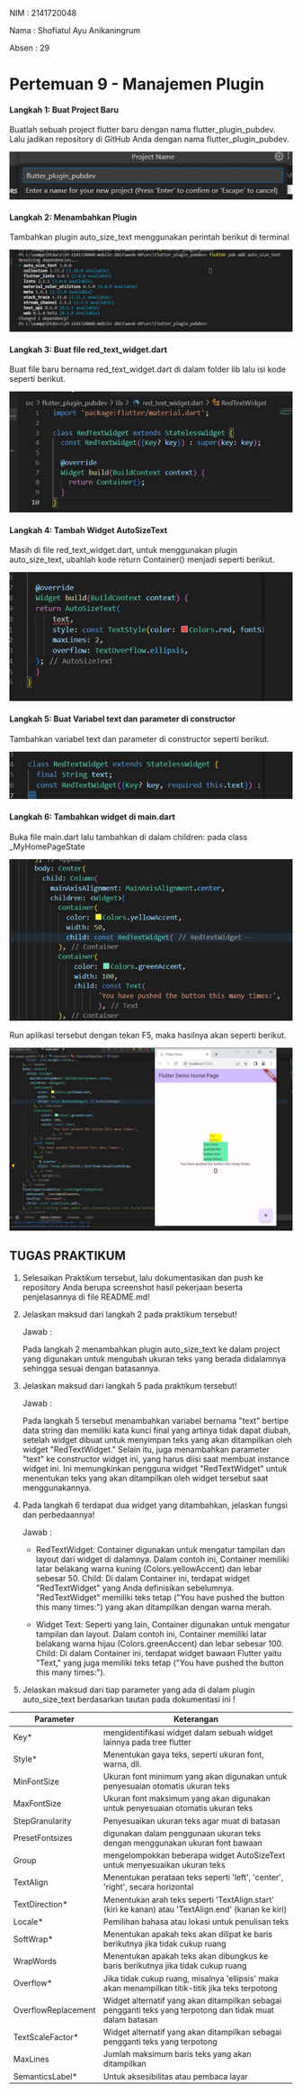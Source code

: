 NIM : 2141720048

Nama : Shofiatul Ayu Anikaningrum

Absen : 29

# Pertemuan 9 - Manajemen Plugin

####  Langkah 1: Buat Project Baru

Buatlah sebuah project flutter baru dengan nama flutter_plugin_pubdev. Lalu jadikan repository di GitHub Anda dengan nama flutter_plugin_pubdev.

![Screenshoot flutter_plugin_pubdev](docs/langkah1.jpg)


#### Langkah 2: Menambahkan Plugin

Tambahkan plugin auto_size_text menggunakan perintah berikut di terminal

![Screenshoot flutter_plugin_pubdev](docs/langkah2.jpg)


#### Langkah 3: Buat file red_text_widget.dart

Buat file baru bernama red_text_widget.dart di dalam folder lib lalu isi kode seperti berikut.

![Screenshoot flutter_plugin_pubdev](docs/langkah3.jpg)


#### Langkah 4: Tambah Widget AutoSizeText

Masih di file red_text_widget.dart, untuk menggunakan plugin auto_size_text, ubahlah kode return Container() menjadi seperti berikut.

![Screenshoot flutter_plugin_pubdev](docs/langkah4.jpg)


#### Langkah 5: Buat Variabel text dan parameter di constructor

Tambahkan variabel text dan parameter di constructor seperti berikut.

![Screenshoot flutter_plugin_pubdev](docs/langkah5.jpg)


#### Langkah 6: Tambahkan widget di main.dart

Buka file main.dart lalu tambahkan di dalam children: pada class _MyHomePageState

![Screenshoot flutter_plugin_pubdev](docs/langkah6.jpg)


Run aplikasi tersebut dengan tekan F5, maka hasilnya akan seperti berikut.

![Screenshoot flutter_plugin_pubdev](docs/hasilrun.jpg)


## TUGAS PRAKTIKUM

1. Selesaikan Praktikum tersebut, lalu dokumentasikan dan push ke repository Anda berupa screenshot hasil pekerjaan beserta penjelasannya di file README.md!


2. Jelaskan maksud dari langkah 2 pada praktikum tersebut!

    Jawab :

    Pada langkah 2 menambahkan plugin auto_size_text ke dalam project yang digunakan untuk mengubah ukuran teks yang berada didalamnya sehingga sesuai dengan batasannya.

3. Jelaskan maksud dari langkah 5 pada praktikum tersebut!

    Jawab : 

    Pada langkah 5 tersebut menambahkan variabel bernama "text" bertipe data string dan memiliki kata kunci final yang artinya tidak dapat diubah, setelah widget dibuat untuk menyimpan teks yang akan ditampilkan oleh widget "RedTextWidget." Selain itu, juga menambahkan parameter "text" ke constructor widget ini, yang harus diisi saat membuat instance widget ini. Ini memungkinkan pengguna widget "RedTextWidget" untuk menentukan teks yang akan ditampilkan oleh widget tersebut saat menggunakannya.


4. Pada langkah 6 terdapat dua widget yang ditambahkan, jelaskan fungsi dan perbedaannya!

    Jawab :
    - RedTextWidget: Container digunakan untuk mengatur tampilan dan layout dari widget di dalamnya. Dalam contoh ini, Container memiliki latar belakang warna kuning (Colors.yellowAccent) dan lebar sebesar 50. Child: Di dalam Container ini, terdapat widget "RedTextWidget" yang Anda definisikan sebelumnya. "RedTextWidget" memiliki teks tetap ("You have pushed the button this many times:") yang akan ditampilkan dengan warna merah.

    - Widget Text: Seperti yang lain, Container digunakan untuk mengatur tampilan dan layout. Dalam contoh ini, Container memiliki latar belakang warna hijau (Colors.greenAccent) dan lebar sebesar 100. Child: Di dalam Container ini, terdapat widget bawaan Flutter yaitu "Text," yang juga memiliki teks tetap ("You have pushed the button this many times:").
    

5. Jelaskan maksud dari tiap parameter yang ada di dalam plugin auto_size_text berdasarkan tautan pada dokumentasi ini !


| Parameter             | Keterangan                                                                                                |         
|-----------------------|-----------------------------------------------------------------------------------------------------------|
| Key*                  | mengidentifikasi widget dalam sebuah widget lainnya pada tree flutter        |
| Style*                | Menentukan gaya teks, seperti ukuran font, warna, dll.        |  
| MinFontSize           | Ukuran font minimum yang akan digunakan untuk penyesuaian otomatis ukuran teks  | 
| MaxFontSize           | Ukuran font maksimum yang akan digunakan untuk penyesuaian otomatis ukuran teks  | 
| StepGranularity       | Penyesuaikan ukuran teks agar muat di batasan | 
| PresetFontsizes       | digunakan dalam penggunaan ukuran teks  dengan menggunakan ukuran font bawaan   | 
| Group                 | mengelompokkan beberapa widget AutoSizeText untuk menyesuaikan ukuran teks  | 
| TextAlign             | Menentukan perataan teks seperti 'left', 'center', 'right',   secara horizontal    |
| TextDirection*        | Menentukan arah teks seperti 'TextAlign.start' (kiri ke kanan) atau 'TextAlign.end' (kanan ke kiri)         |
| Locale*               | Pemilihan  bahasa atau lokasi untuk penulisan teks        |  
| SoftWrap*             | Menentukan apakah teks akan dilipat ke baris berikutnya jika tidak cukup ruang | 
| WrapWords             | Menentukan apakah teks akan dibungkus ke baris berikutnya jika tidak cukup ruang       | 
| Overflow*             | Jika tidak cukup ruang, misalnya 'ellipsis' maka akan  menampilkan titik-titik jika teks terpotong  | 
OverflowReplacement     | Widget alternatif yang akan ditampilkan sebagai pengganti teks yang terpotong  dan tidak muat dalam batasan   | 
| TextScaleFactor*      | Widget alternatif yang akan ditampilkan sebagai pengganti teks yang terpotong         | 
| MaxLines              | Jumlah maksimum baris teks yang akan ditampilkan       |
| SemanticsLabel*       | Untuk aksesibilitas atau pembaca layar         |






